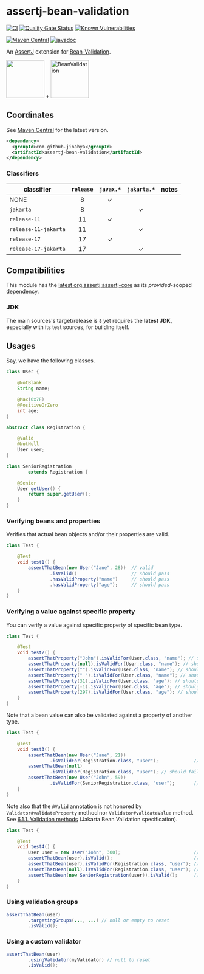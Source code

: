 # assertj-bean-validation

[![CI](https://github.com/jinahya/assertj-bean-validation/actions/workflows/maven.yml/badge.svg)](https://github.com/jinahya/assertj-bean-validation/actions/workflows/maven.yml)
[![Quality Gate Status](https://sonarcloud.io/api/project_badges/measure?project=jinahya_assertj-bean-validation&metric=alert_status)](https://sonarcloud.io/dashboard?id=jinahya_assertj-bean-validation)
[![Known Vulnerabilities](https://snyk.io/test/github/jinahya/assertj-bean-validation/badge.svg)](https://snyk.io/test/github/jinahya/assertj-bean-validation)

[![Maven Central](https://img.shields.io/maven-central/v/com.github.jinahya/assertj-bean-validation?label=maven-central)](https://search.maven.org/artifact/com.github.jinahya/assertj-bean-validation)
[![javadoc](https://javadoc.io/badge2/com.github.jinahya/assertj-bean-validation/javadoc.svg)](https://javadoc.io/doc/com.github.jinahya/assertj-bean-validation)

An [AssertJ](https://assertj.github.io/doc/) extension for [Bean-Validation](https://beanvalidation.org/).

<img src="https://raw.githubusercontent.com/joel-costigliola/assertj/gh-pages/favicon.png" height="100"/> + 
<img src="https://beanvalidation.org/logo/logo.svg" height="100" alt="BeanValidation"/>

## Coordinates

See [Maven Central](https://search.maven.org/artifact/com.github.jinahya/assertj-bean-validation) for the latest
version.

```xml
<dependency>
  <groupId>com.github.jinahya</groupId>
  <artifactId>assertj-bean-validation</artifactId>
</dependency>
```

### Classifiers

classifier           | `release` | `javax.*` | `jakarta.*` |notes
---------------------|:---------:|:---------:|:-----------:|-----
NONE                 |     8     |     ✓     |             |
`jakarta`            |     8     |           |      ✓      |
`release-11`         |    11     |     ✓     |             |
`release-11-jakarta` |    11     |           |      ✓      |
`release-17`         |    17     |     ✓     |             |
`release-17-jakarta` |    17     |           |      ✓      |

## Compatibilities

This module has the [latest org.assertj:assertj-core](https://javadoc.io/doc/org.assertj/assertj-core/latest/index.html) as its *provided*-scoped dependency.

### JDK

The main sources's target/release is `8` yet requires the **latest JDK**, especially with its test sources, for building itself.

## Usages

Say, we have the following classes.

```java
class User {

    @NotBlank
    String name;

    @Max(0x7F)
    @PositiveOrZero
    int age;
}

abstract class Registration {

    @Valid
    @NotNull
    User user;
}

class SeniorRegistration
        extends Registration {

    @Senior
    User getUser() {
        return super.getUser();
    }
}
```

### Verifying beans and properties

Verifies that actual bean objects and/or their properties are valid.

```java
class Test {

    @Test
    void test1() {
        assertThatBean(new User("Jane", 28))  // valid
                .isValid()                    // should pass
                .hasValidProperty("name")     // should pass
                .hasValidProperty("age");     // should pass
    }
}
```

### Verifying a value against specific property

You can verify a value against specific property of specific bean type.

```java
class Test {

    @Test
    void test2() {
        assertThatProperty("John").isValidFor(User.class, "name"); // should pass
        assertThatProperty(null).isValidFor(User.class, "name"); // should fail; @NotBlank
        assertThatProperty("").isValidFor(User.class, "name"); // should fail; @NotBlank
        assertThatProperty(" ").isValidFor(User.class, "name"); // should fail; @NotBlank
        assertThatProperty(31).isValidFor(User.class, "age"); // should pass
        assertThatProperty(-1).isValidFor(User.class, "age"); // should fail; @PositiveOrZero
        assertThatProperty(297).isValidFor(User.class, "age"); // should fail; @Max(0x7F)
    }
}
```

Note that a bean value can also be validated against a property of another type.

```java
class Test {

    @Test
    void test3() {
        assertThatBean(new User("Jane", 21))
                .isValidFor(Registration.class, "user");             // should pass
        assertThatBean(null)
                .isValidFor(Registration.class, "user"); // should fail; @NotNull
        assertThatBean(new User("John", 59))
                .isValidFor(SeniorRegistration.class, "user");       // should fail; age should be >= 60
    }
}
```

Note also that the `@Valid` annotation is not honored by `Validator#validateProperty` method
nor `Validator#validateValue` method.
See [6.1.1. Validation methods] (Jakarta Bean Validation specification).

```java
class Test {

    @Test
    void test4() {
        User user = new User("John", 300);                           // not valid, obviously
        assertThatBean(user).isValid();                              // so does fail
        assertThatBean(user).isValidFor(Registration.class, "user"); // DOES NOT FAIL!
        assertThatBean(null).isValidFor(Registration.class, "user"); // while fails
        assertThatBean(new SeniorRegistration(user)).isValid();      // should fail
    }
}
```

### Using validation groups

```java
assertThatBean(user)
        .targetingGroups(..., ...) // null or empty to reset
        .isValid();
```

### Using a custom validator

```java
assertThatBean(user)
        .usingValidator(myValidator) // null to reset
        .isValid();
```

[6.1.1. Validation methods]: https://jakarta.ee/specifications/bean-validation/3.0/jakarta-bean-validation-spec-3.0.html#validationapi-validatorapi-validationmethods
